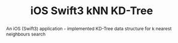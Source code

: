 ---
layout: post
comments: true
categories: Computer-Graphics
title: "iOS Swift3 kNN KD-Tree"
img: /images/kdtree.PNG
abstract: "An iOS (Swift3) application - implemented KD-Tree data structure for k nearest neighbours search"
tags: isos swift3 kd-tree knn
link: "https://github.com/immiao/KDTree"
---